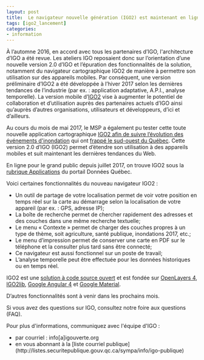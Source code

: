 ```yaml
---
layout: post
title:  Le navigateur nouvelle génération (IGO2) est maintenant en ligne
tags: [igo2_lancement] 
categories:
- information
---
```


À l’automne 2016, en accord avec tous les partenaires d’IGO, l'architecture d’IGO a été revue. 
Les ateliers IGO reposaient donc sur l’orientation d’une nouvelle version 2.0 d’IGO et l’épuration des fonctionnalités de la solution, notamment du navigateur cartographique IGO2 de manière à permettre son utilisation sur des appareils mobiles. 
Par conséquent, une version préliminaire d’IGO2 a été développée à l’hiver 2017 selon les dernières tendances de l’industrie (par ex. : application adaptative, A.P.I., analyse temporelle).
La  version  mobile  d’[IGO2](https://geoegl.msp.gouv.qc.ca/igo2/apercu-qc/) vise à augmenter le potentiel de collaboration et d’utilisation auprès des partenaires actuels d’IGO ainsi qu’auprès d’autres organisations, utilisateurs et développeurs, d’ici et d’ailleurs.

Au cours du mois de mai 2017, le MSP a également pu tester cette toute nouvelle application cartographique [IGO2 afin de suivre l’évolution des événements d'inondation](https://geoegl.msp.gouv.qc.ca/igo2/apercu-qc/?context=inondation) qui ont [frappé le sud-ouest du Québec](http://www.quebecgeographique.gouv.qc.ca/approfondir/bibliotheque/geoinfo/geoinfo-juillet-2017.asp).
Cette version 2.0 d’IGO (IGO2) permet d’étendre son utilisation à des appareils mobiles et suit maintenant les dernières tendances du Web.

En ligne pour le grand public depuis juillet 2017, on trouve IGO2 sous la [rubrique Applications](https://www.donneesquebec.ca/fr/applications/) du portail Données Québec.

<div class="liste_igo2" markdown="1" >
Voici certaines fonctionnalités du nouveau navigateur IGO2 :
<ul>
<li>Un outil de partage de votre localisation permet de voir votre position en temps réel sur la carte au démarrage selon la localisation de votre appareil (par ex. : GPS, adresse IP);</li>
<li>La boîte de recherche permet de chercher rapidement des adresses et des couches dans une même recherche textuelle;</li>
<li>Le menu « Contexte » permet de charger des couches propres à un type de thème, soit agriculture, santé publique, inondations 2017, etc.;</li>
<li>Le menu d’impression permet de conserver une carte en PDF sur le téléphone et la consulter plus tard sans être connecté;</li>
<li>Ce navigateur est aussi fonctionnel sur un poste de travail;</li>
<li>L’analyse temporelle peut être effectuée pour les données historiques ou en temps réel.</li>
		</ul>
</div>

IGO2 est une [solution à code source ouvert](https://github.com/infra-geo-ouverte/igo2) et est fondée sur [OpenLayers 4](https://openlayers.org/), [IGO2lib](https://github.com/infra-geo-ouverte/igo2-lib), [Google Angular 4](https://angular.io/) et [Google Material](https://material.io/).

D’autres fonctionnalités sont à venir dans les prochains mois.

Si vous avez des questions sur IGO, consultez notre foire aux questions (FAQ).

Pour plus d'informations, communiquez avec l'équipe d'IGO :
<div class="contact" markdown="1" >
<ul>
			<li>par courriel : info[a]igouverte.org</li>
			<li>en vous abonnant  à la [liste courriel publique](http://listes.securitepublique.gouv.qc.ca/sympa/info/igo-publique) </li>
		</ul>
</div>
